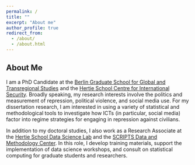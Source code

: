 ```yaml
---
permalink: /
title: ""
excerpt: "About me"
author_profile: true
redirect_from:
  - /about/
  - /about.html
---
```


About Me
------

I am a PhD Candidate at the [Berlin Graduate School for Global and Transregional Studies](https://www.scripts-berlin.eu/birt/bgts/index.html) and the [Hertie School Centre for International Security](https://www.hertie-school.org/en/international-security). Broadly speaking, my research interests involve the politics and measurement of repression, political violence, and social media use. For my dissertation research, I am interested in using a variety of statistical and methodological tools to investigate how ICTs (in particular, social media) factor into regime strategies for engaging in repression against civilians.

In addition to my doctoral studies, I also work as a Research Associate at the [Hertie School Data Science Lab](https://www.hertie-school.org/en/datasciencelab) and the [SCRIPTS Data and Methodology Center](https://www.scripts-berlin.eu/research/data-and-methodology-center/index.html). In this role, I develop training materials, support the implementation of data science workshops, and consult on statistical computing for graduate students and researchers.
